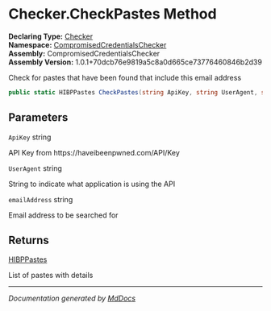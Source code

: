 ﻿<!--  
  <auto-generated>   
    The contents of this file were generated by a tool.  
    Changes to this file may be list if the file is regenerated  
  </auto-generated>   
-->

# Checker.CheckPastes Method

**Declaring Type:** [Checker](../index.md)  
**Namespace:** [CompromisedCredentialsChecker](../../index.md)  
**Assembly:** CompromisedCredentialsChecker  
**Assembly Version:** 1.0.1+70dcb76e9819a5c8a0d665ce73776460846b2d39

Check for pastes that have been found that include this email address

```csharp
public static HIBPPastes CheckPastes(string ApiKey, string UserAgent, string emailAddress);
```

## Parameters

`ApiKey`  string

API Key from https:\/\/haveibeenpwned.com\/API\/Key

`UserAgent`  string

String to indicate what application is using the API

`emailAddress`  string

Email address to be searched for

## Returns

[HIBPPastes](../../HIBPPastes/index.md)

List of pastes with details

___

*Documentation generated by [MdDocs](https://github.com/ap0llo/mddocs)*
